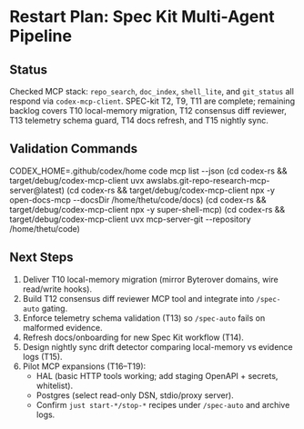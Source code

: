 # Restart Plan: Spec Kit Multi-Agent Pipeline

## Status
Checked MCP stack: `repo_search`, `doc_index`, `shell_lite`, and `git_status` all respond via `codex-mcp-client`. SPEC-kit T2, T9, T11 are complete; remaining backlog covers T10 local-memory migration, T12 consensus diff reviewer, T13 telemetry schema guard, T14 docs refresh, and T15 nightly sync.

## Validation Commands
CODEX_HOME=.github/codex/home code mcp list --json
(cd codex-rs && target/debug/codex-mcp-client uvx awslabs.git-repo-research-mcp-server@latest)
(cd codex-rs && target/debug/codex-mcp-client npx -y open-docs-mcp --docsDir /home/thetu/code/docs)
(cd codex-rs && target/debug/codex-mcp-client npx -y super-shell-mcp)
(cd codex-rs && target/debug/codex-mcp-client uvx mcp-server-git --repository /home/thetu/code)

## Next Steps
1. Deliver T10 local-memory migration (mirror Byterover domains, wire read/write hooks).
2. Build T12 consensus diff reviewer MCP tool and integrate into `/spec-auto` gating.
3. Enforce telemetry schema validation (T13) so `/spec-auto` fails on malformed evidence.
4. Refresh docs/onboarding for new Spec Kit workflow (T14).
5. Design nightly sync drift detector comparing local-memory vs evidence logs (T15).
6. Pilot MCP expansions (T16–T19):
   - HAL (basic HTTP tools working; add staging OpenAPI + secrets, whitelist).
   - Postgres (select read-only DSN, stdio/proxy server).
   - Confirm `just start-*/stop-*` recipes under `/spec-auto` and archive logs.

